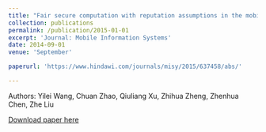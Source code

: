 ```yaml
---
title: "Fair secure computation with reputation assumptions in the mobile social networks"
collection: publications
permalink: /publication/2015-01-01
excerpt: 'Journal: Mobile Information Systems'
date: 2014-09-01
venue: 'September'

paperurl: 'https://www.hindawi.com/journals/misy/2015/637458/abs/'

---
```

Authors: Yilei Wang, Chuan Zhao, Qiuliang Xu, Zhihua Zheng, Zhenhua Chen, Zhe Liu

[Download paper here](https://www.hindawi.com/journals/misy/2015/637458/abs/')
